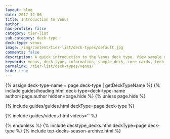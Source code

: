 ```yaml
---
layout: blog
date: 2017-12-06
title: Introduction to Venus
author: 
has-profile: false
category: tier-list
sub-category: deck-type
deck-type: venus
image: /img/content/tier-list/deck-types/default.jpg
comments: false
description: A quick introduction to the Venus deck type. View sample deck, core cards, tech cards, quick tips, guides, videos and other information.
keywords: venus, deck type, information, sample deck, core cards, tech cards, quick tips, guides, videos
permalink: /tier-list/deck-types/venus/
hide: true
---
```


{% assign deck-type-name = page.deck-type | getDeckTypeName %}
{% include guides/heading.html deck-type=deck-type-name author=page.author hidden=page.hide %}
{% unless page.hide %}

<!-- CONTENT GOES HERE -->

{% include guides/guides.html deckType=page.deck-type %}

{% include guides/videos.html videos='' %}

{% endunless %}
{% include decktype_decks.html deckType=page.deck-type %}
{% include top-decks-season-archive.html %}